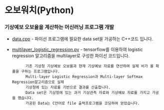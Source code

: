 # 오보워치(Python) 

### 기상예보 오보율을 계산하는 머신러닝 프로그램 개발
		
- [data.cpp](https://github.com/woosik0818/machine-learning-python/blob/master/data.cpp) - 파이선 프로그램에 필요한 data set을 가공하는 C++코드 입니다.

- [multilayer_logistic_regression.py](https://github.com/woosik0818/machine-learning-python/blob/master/multilayer_logistic_regression.py) - tensorflow를 이용하여 logistic regression 알고리즘을 multilayer로 구성한 파이선 코드입니다.

			기존 기상청 기상예보 오보율과 현재 기상예보 자료를 연산하여 실제 비가 올 확률을 구하는 프로그램입니다. 
			Multi-layer Logistic Regression과 Multi-layer Softmax Regression알고리즘으로 실제 
			기상청에 있는 자료를 기반으로 결과를 산출합니다. 
			Data set은 기상청에 있는 과거 기상관측 자료와 기상예보 자료를 가지고 가공을 했습니다. 
			가공된 Data는 C언어로 file 출력프로그램을 코딩하여 얻었습니다.


		
